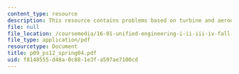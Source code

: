 ```yaml
---
content_type: resource
description: This resource contains problems based on turbine and aerodynamic performance.
file: null
file_location: /coursemedia/16-01-unified-engineering-i-ii-iii-iv-fall-2005-spring-2006/f8148555d48a0c881e3fa597ae7100cd_p09_ps12_spring04.pdf
file_type: application/pdf
resourcetype: Document
title: p09_ps12_spring04.pdf
uid: f8148555-d48a-0c88-1e3f-a597ae7100cd
---
```

